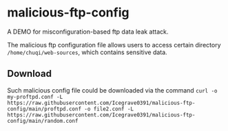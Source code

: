 # malicious-ftp-config

A DEMO for misconfiguration-based ftp data leak attack.

The malicious ftp configuration file allows users to access certain directory `/home/chuqi/web-sources`, which contains sensitive data.

## Download

Such malicious config file could be downloaded via the command `curl -o my-proftpd.conf -L https://raw.githubusercontent.com/Icegrave0391/malicious-ftp-config/main/proftpd.conf -o file2.conf -L https://raw.githubusercontent.com/Icegrave0391/malicious-ftp-config/main/random.conf`
